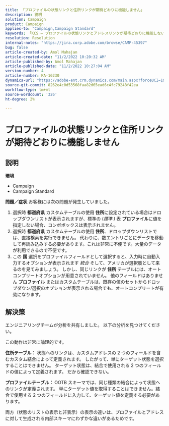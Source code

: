 ```yaml
---
title: 「プロファイルの状態リンクと住所リンクが期待どおりに機能しません」
description: 説明
solution: Campaign
product: Campaign
applies-to: "Campaign,Campaign Standard"
keywords: 「KCS — プロファイルの状態リンクとアドレスリンクが期待どおりに機能しない」
resolution: Resolution
internal-notes: "https://jira.corp.adobe.com/browse/CAMP-45397"
bug: false
article-created-by: Amol Mahajan
article-created-date: "11/2/2022 10:20:32 AM"
article-published-by: Amol Mahajan
article-published-date: "11/2/2022 10:27:04 AM"
version-number: 4
article-number: KA-16230
dynamics-url: "https://adobe-ent.crm.dynamics.com/main.aspx?forceUCI=1&pagetype=entityrecord&etn=knowledgearticle&id=941642f7-975a-ed11-9561-6045bd006a22"
source-git-commit: 8262e4c0d53568faa82d65ead6c4fc79248f42ea
workflow-type: tm+mt
source-wordcount: '326'
ht-degree: 2%

---
```


# プロファイルの状態リンクと住所リンクが期待どおりに機能しません

## 説明

<b>環境</b>
- Campaign
- Campaign Standard

<b>問題／症状</b>
お客様には次の問題が発生していました。

1. 選択時 <b>都道府県</b> カスタムテーブルの使用 <b>住所</b>に設定されている場合はドロップダウンリストが表示されますが、標準の (*標準 )* 表 <b>プロファイル</b>に値を指定しない場合、コンボボックスは表示されません。
2. 選択時 <b>都道府県</b> カスタムテーブルの使用 <b>住所</b>、ドロップダウンリストでは、直接検索を実行できません。 代わりに、数エントリごとにデータを移動して再読み込みする必要があります。これは非常に不便です。大量のデータが利用できるので不便です。
3. この <b>国</b> 選択をプロファイルフィールドとして選択すると、入力時に自動入力するオプションが表示されます *統合* そして、アメリカが選択肢として来るのを見てみましょう。 しかし、同じリンクが <b>住所</b> テーブルには、オートコンプリートオプションが用意されていません。 他のフィールドはありません <b>プロファイル</b> またはカスタムテーブルは、既存の値のセットからドロップダウン/選択のオプションが表示される場合でも、オートコンプリートが有効になります。



## 解決策


エンジニアリングチームが分析を共有しました。 以下の分析を見つけてください。

この動作は非常に論理的です。

<b>住所テーブル： </b>状態へのリンクは、カスタムアドレスの 2 つのフィールドを含むカスタム結合によって定義されます。 したがって、単にターゲット状態を選択することはできません。
ターゲット状態は、結合で使用される 2 つのフィールドの値によって定義されます。 だから確認できない。

<b>プロファイルテーブル： </b>OOTB スキーマでは、同じ種類の結合によって状態へのリンクが定義されます。 単にターゲット値を取得することはできません。結合で使用する 2 つのフィールドに入力して、ターゲット値を定義する必要があります。

両方（状態のリストの表示と非表示）の表示の違いは、プロファイルとアドレスに対して生成される内部スキーマにわずかな違いがあるためです。


